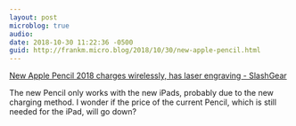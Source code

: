 ```yaml
---
layout: post
microblog: true
audio: 
date: 2018-10-30 11:22:36 -0500
guid: http://frankm.micro.blog/2018/10/30/new-apple-pencil.html
---
```

[New Apple Pencil 2018 charges wirelessly, has laser engraving - SlashGear](https://www.slashgear.com/apple-pencil-2018-release-date-price-details-features-laser-engraving-30551919/)

The new Pencil only works with the new iPads, probably due to the new charging method. I wonder if the price of the current Pencil, which is still needed for the iPad, will go down?
